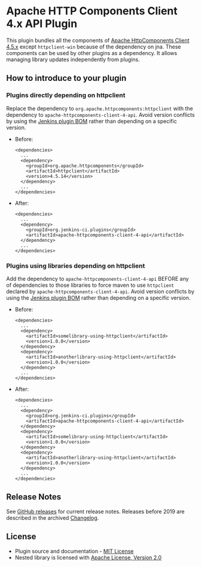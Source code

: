 # Apache HTTP Components Client 4.x API Plugin

This plugin bundles all the components of [Apache HttpComponents Client 4.5.x](https://hc.apache.org/httpcomponents-client-4.5.x/index.html) except `httpclient-win` because of the dependency on jna.
These components can be used by other plugins as a dependency.
It allows managing library updates independently from plugins.

## How to introduce to your plugin

### Plugins directly depending on httpclient

Replace the dependency to `org.apache.httpcomponents:httpclient` with the dependency to `apache-httpcomponents-client-4-api`.
Avoid version conflicts by using the [Jenkins plugin BOM](https://github.com/jenkinsci/bom#readme) rather than depending on a specific version.

* Before:
    ```
    <dependencies>
      ...
      <dependency>
        <groupId>org.apache.httpcomponents</groupId>
        <artifactId>httpclient</artifactId>
        <version>4.5.14</version>
      </dependency>
      ...
    </dependencies>
    ```
* After:
    ```
    <dependencies>
      ...
      <dependency>
        <groupId>org.jenkins-ci.plugins</groupId>
        <artifactId>apache-httpcomponents-client-4-api</artifactId>
      </dependency>
      ...
    </dependencies>
    ```

### Plugins using libraries depending on httpclient

Add the dependency to `apache-httpcomponents-client-4-api` BEFORE any of dependencies to those libraries to force maven to use `httpclient` declared by `apache-httpcomponents-client-4-api`.
Avoid version conflicts by using the [Jenkins plugin BOM](https://github.com/jenkinsci/bom#readme) rather than depending on a specific version.

* Before:
    ```
    <dependencies>
      ...
      <dependency>
        <artifactId>somelibrary-using-httpclient</artifactId>
        <version>1.0.0</version>
      </dependency>
      <dependency>
        <artifactId>anotherlibrary-using-httpclient</artifactId>
        <version>1.0.0</version>
      </dependency>
      ...
    </dependencies>
    ```
* After:
    ```
    <dependencies>
      ...
      <dependency>
        <groupId>org.jenkins-ci.plugins</groupId>
        <artifactId>apache-httpcomponents-client-4-api</artifactId>
      </dependency>
      <dependency>
        <artifactId>somelibrary-using-httpclient</artifactId>
        <version>1.0.0</version>
      </dependency>
      <dependency>
        <artifactId>anotherlibrary-using-httpclient</artifactId>
        <version>1.0.0</version>
      </dependency>
      ...
    </dependencies>
    ```

## Release Notes

See [GitHub releases](https://github.com/jenkinsci/apache-httpcomponents-client-4-api-plugin/releases) for current release notes.
Releases before 2019 are described in the archived [Changelog](https://github.com/jenkinsci/apache-httpcomponents-client-4-api-plugin/blob/apache-httpcomponents-client-4-api-4.5.5-2.0/CHANGELOG.md).

## License

* Plugin source and documentation - [MIT License](http://opensource.org/licenses/MIT)
* Nested library is licensed with [Apache License, Version 2.0](http://www.apache.org/licenses/)
